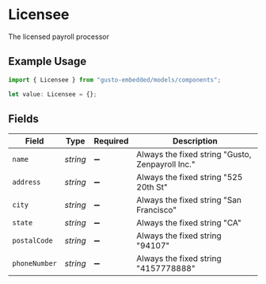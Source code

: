 # Licensee

The licensed payroll processor

## Example Usage

```typescript
import { Licensee } from "gusto-embedded/models/components";

let value: Licensee = {};
```

## Fields

| Field                                            | Type                                             | Required                                         | Description                                      |
| ------------------------------------------------ | ------------------------------------------------ | ------------------------------------------------ | ------------------------------------------------ |
| `name`                                           | *string*                                         | :heavy_minus_sign:                               | Always the fixed string "Gusto, Zenpayroll Inc." |
| `address`                                        | *string*                                         | :heavy_minus_sign:                               | Always the fixed string "525 20th St"            |
| `city`                                           | *string*                                         | :heavy_minus_sign:                               | Always the fixed string "San Francisco"          |
| `state`                                          | *string*                                         | :heavy_minus_sign:                               | Always the fixed string "CA"                     |
| `postalCode`                                     | *string*                                         | :heavy_minus_sign:                               | Always the fixed string "94107"                  |
| `phoneNumber`                                    | *string*                                         | :heavy_minus_sign:                               | Always the fixed string "4157778888"             |